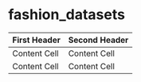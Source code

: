 # fashion_datasets
| First Header  | Second Header |
| ------------- | ------------- |
| Content Cell  | Content Cell  |
| Content Cell  | Content Cell  |
